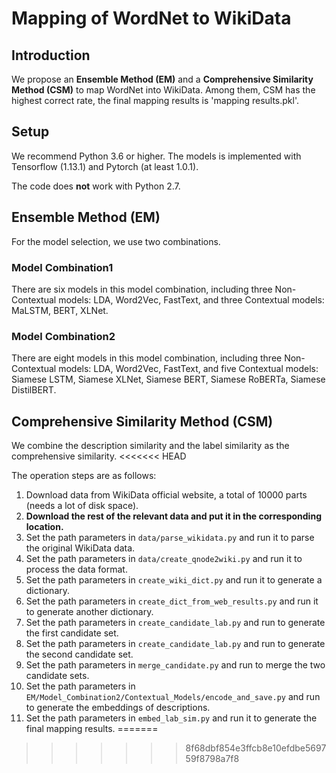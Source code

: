 # Mapping of WordNet to WikiData



## Introduction

We propose an **Ensemble Method (EM)** and a **Comprehensive Similarity Method (CSM)** to map WordNet into WikiData. Among them, CSM has the highest correct rate, the final mapping results is 'mapping results.pkl'.



## Setup

We recommend Python 3.6 or higher. The models is implemented with Tensorflow (1.13.1) and Pytorch (at least 1.0.1).

The code does **not** work with Python 2.7.



## Ensemble Method (EM)

For the model selection, we use two combinations.

### Model Combination1

There are six models in this model combination, including three Non-Contextual models: LDA, Word2Vec, FastText, and three Contextual models: MaLSTM, BERT, XLNet.

### Model Combination2

There are eight models in this model combination, including three Non-Contextual models: LDA, Word2Vec, FastText, and five Contextual models: Siamese LSTM, Siamese XLNet, Siamese BERT, Siamese RoBERTa, Siamese DistilBERT.



## Comprehensive Similarity Method (CSM) 

We combine the description similarity and the label similarity as the comprehensive similarity.
<<<<<<< HEAD

The operation steps are as follows:

1. Download data from WikiData official website, a total of 10000 parts (needs a lot of disk space).
2. **Download the rest of the relevant data and put it in the corresponding location.**
3. Set the path parameters in `data/parse_wikidata.py` and run it to parse the original WikiData data.
4. Set the path parameters in `data/create_qnode2wiki.py` and run it to process the data format.
6. Set the path parameters in `create_wiki_dict.py` and run it to generate a dictionary.
7. Set the path parameters in `create_dict_from_web_results.py` and run it to generate another dictionary.
8. Set the path parameters in `create_candidate_lab.py` and run to generate the first candidate set.
9. Set the path parameters in `create_candidate_lab.py` and run to generate the second candidate set.
10. Set the path parameters in `merge_candidate.py` and run to merge the two candidate sets.
11. Set the path parameters in `EM/Model_Combination2/Contextual_Models/encode_and_save.py` and run to generate the embeddings of descriptions.
12. Set the path parameters in `embed_lab_sim.py` and run it to generate the final mapping results.
=======
>>>>>>> 8f68dbf854e3ffcb8e10efdbe569759f8798a7f8
